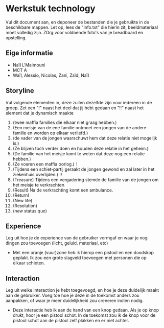 # Werkstuk technology

Vul dit document aan, en deponeer de bestanden die je gebruikte in de beschikbare mappen. Let op, lees de "info.txt" die hierin zit, beeldmateriaal moet volledig zijn. ZOrg voor voldoende foto's van je breadboard en opstelling.


## Eige informatie

- Naïl L'Maimouni
- MCT A
- Waïl, Alessio, Nicolas, Zani, Zaïd, Naïl


## Storyline 

Vul volgende elementen in, deze zullen dezelfde zijn voor iedereen in de groep. Zet een "!" naast het deel dat jij hebt gedaan en "!!" naast het element dat je dynamisch maakte

1. (twee maffia families die elkaar niet graag hebben.)
2. (Een meisje van de ene familie ontmoet een jongen van de andere familie en worden op elkaar verliefd.)
3. (de vader van de jongen waarschuwt hem dat deze relatie niet mogelijk is.)
4. (Ze blijven toch verder doen en houden deze relatie in het geheim.)
5. (De familie van het meisje komt te weten dat deze nog een relatie hebben.)
6. (Ze voeren een maffia oorlog.) !
7. (Tijdens een schiet-partij geraakt de jongen gewond en zal later in het ziekenhuis overlijden.) !!
8. (Treasure) Tijdens een vergadering stemde de familie van de jongen om het meisje te verkrachten.
9. (Result) Na de verkrachting komt een ambulance.
10. (Return)
11. (New life)
12. (Resolution)
13. (new status quo)

## Experience


Leg uit hoe je de experience van de gebruiker vormgaf en waar je nog dingen zou toevoegen (licht, geluid, materiaal, etc)

- Met een oranje (vuur)zone heb ik hierop een pistool en een doodskop geplakt. Ik zou een grote slagveld toevoegen met personen die op elkaar schieten.

## Interaction

Leg uit welke interaction je hebt toegevoegd, en hoe je deze duidelijk maakt aan de gebruiker. Voeg toe hoe je deze in de toekomst anders zou aanpakken, of waar je meer duidelijkheid zou creeeren indien nodig.

- Deze interactie heb ik aan de hand van een knop gedaan. Als je op knop drukt, hoor je een pistool schot. In de toekomst zou ik de knop voor de pistool schot aan de pistool zelf plakken en er niet achter.





